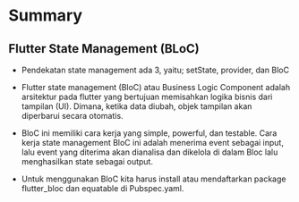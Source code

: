 # Summary

## Flutter State Management (BLoC)

* Pendekatan state management ada 3, yaitu; setState, provider, dan BloC

* Flutter state management (BloC) atau Business Logic Component adalah arsitektur pada flutter yang bertujuan memisahkan logika bisnis dari tampilan (UI). Dimana, ketika data diubah, objek tampilan akan diperbarui secara otomatis.

* BloC ini memiliki cara kerja yang simple, powerful, dan testable. Cara kerja state management BloC ini adalah menerima event sebagai input, lalu event yang diterima akan dianalisa dan dikelola di dalam Bloc lalu menghasilkan state sebagai output.

* Untuk menggunakan BloC kita harus install atau mendaftarkan package flutter_bloc dan equatable di Pubspec.yaml. 
